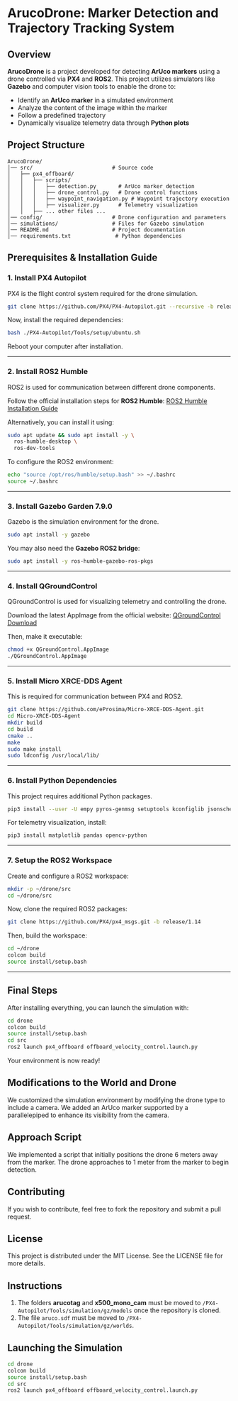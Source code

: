 # ArucoDrone: Marker Detection and Trajectory Tracking System

## Overview

**ArucoDrone** is a project developed for detecting **ArUco markers** using a drone controlled via **PX4** and **ROS2**. This project utilizes simulators like **Gazebo** and computer vision tools to enable the drone to:

- Identify an **ArUco marker** in a simulated environment  
- Analyze the content of the image within the marker  
- Follow a predefined trajectory  
- Dynamically visualize telemetry data through **Python plots**

## Project Structure

```
ArucoDrone/
│── src/                         # Source code
│   ├── px4_offboard/
│   │   ├── scripts/
│   │   │   ├── detection.py       # ArUco marker detection
│   │   │   ├── drone_control.py   # Drone control functions
│   │   │   ├── waypoint_navigation.py # Waypoint trajectory execution
│   │   │   ├── visualizer.py      # Telemetry visualization
│   │   ├── ... other files ...
│── config/                      # Drone configuration and parameters
│── simulations/                 # Files for Gazebo simulation
│── README.md                    # Project documentation
│── requirements.txt              # Python dependencies
```

## Prerequisites & Installation Guide

### 1. Install PX4 Autopilot
PX4 is the flight control system required for the drone simulation.

```bash
git clone https://github.com/PX4/PX4-Autopilot.git --recursive -b release/1.14
```

Now, install the required dependencies:

```bash
bash ./PX4-Autopilot/Tools/setup/ubuntu.sh
```

Reboot your computer after installation.

---

### 2. Install ROS2 Humble
ROS2 is used for communication between different drone components.

Follow the official installation steps for **ROS2 Humble**:
[ROS2 Humble Installation Guide](https://docs.ros.org/en/humble/Installation/Ubuntu-Install-Debs.html)

Alternatively, you can install it using:

```bash
sudo apt update && sudo apt install -y \
  ros-humble-desktop \
  ros-dev-tools
```

To configure the ROS2 environment:
```bash
echo "source /opt/ros/humble/setup.bash" >> ~/.bashrc
source ~/.bashrc
```

---

### 3. Install Gazebo Garden 7.9.0
Gazebo is the simulation environment for the drone.

```bash
sudo apt install -y gazebo
```

You may also need the **Gazebo ROS2 bridge**:
```bash
sudo apt install -y ros-humble-gazebo-ros-pkgs
```

---

### 4. Install QGroundControl
QGroundControl is used for visualizing telemetry and controlling the drone.

Download the latest AppImage from the official website:
[QGroundControl Download](https://docs.qgroundcontrol.com/en/getting_started/download_and_install.html)

Then, make it executable:
```bash
chmod +x QGroundControl.AppImage
./QGroundControl.AppImage
```

---

### 5. Install Micro XRCE-DDS Agent
This is required for communication between PX4 and ROS2.

```bash
git clone https://github.com/eProsima/Micro-XRCE-DDS-Agent.git
cd Micro-XRCE-DDS-Agent
mkdir build
cd build
cmake ..
make
sudo make install
sudo ldconfig /usr/local/lib/
```

---

### 6. Install Python Dependencies
This project requires additional Python packages.

```bash
pip3 install --user -U empy pyros-genmsg setuptools kconfiglib jsonschema jinja2
```

For telemetry visualization, install:
```bash
pip3 install matplotlib pandas opencv-python
```

---

### 7. Setup the ROS2 Workspace
Create and configure a ROS2 workspace:

```bash
mkdir -p ~/drone/src
cd ~/drone/src
```

Now, clone the required ROS2 packages:

```bash
git clone https://github.com/PX4/px4_msgs.git -b release/1.14
```

Then, build the workspace:
```bash
cd ~/drone
colcon build
source install/setup.bash
```

---

## Final Steps
After installing everything, you can launch the simulation with:

```bash
cd drone
colcon build
source install/setup.bash
cd src
ros2 launch px4_offboard offboard_velocity_control.launch.py
```

Your environment is now ready!

## Modifications to the World and Drone
We customized the simulation environment by modifying the drone type to include a camera. We added an ArUco marker supported by a parallelepiped to enhance its visibility from the camera.

## Approach Script
We implemented a script that initially positions the drone 6 meters away from the marker. The drone approaches to 1 meter from the marker to begin detection.

## Contributing
If you wish to contribute, feel free to fork the repository and submit a pull request.

## License
This project is distributed under the MIT License. See the LICENSE file for more details.

## Instructions
1. The folders **arucotag** and **x500_mono_cam** must be moved to `/PX4-Autopilot/Tools/simulation/gz/models` once the repository is cloned.
2. The file `aruco.sdf` must be moved to `/PX4-Autopilot/Tools/simulation/gz/worlds`.

## Launching the Simulation
```bash
cd drone
colcon build
source install/setup.bash
cd src
ros2 launch px4_offboard offboard_velocity_control.launch.py
```
